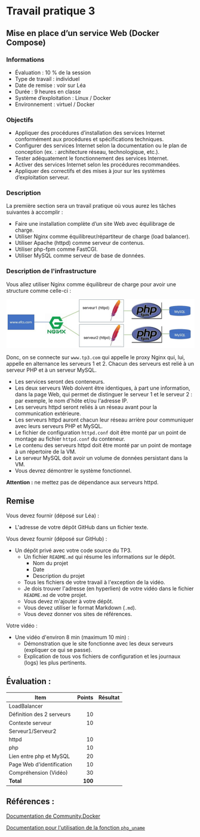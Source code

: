 # Travail pratique 3
## Mise en place d’un service Web (Docker Compose)

### Informations

- Évaluation : 10 % de la session
- Type de travail : individuel
- Date de remise : voir sur Léa
- Durée : 9 heures en classe
- Système d’exploitation : Linux / Docker
- Environnement : virtuel / Docker

### Objectifs

- Appliquer des procédures d’installation des services Internet conformément aux procédures et spécifications techniques.
- Configurer des services Internet selon la documentation ou le plan de conception (ex. : architecture réseau, technologique, etc.).
- Tester adéquatement le fonctionnement des services Internet.
- Activer des services Internet selon les procédures recommandées.
- Appliquer des correctifs et des mises à jour sur les systèmes d’exploitation serveur.

### Description

La première section sera un travail pratique où vous aurez les tâches suivantes à accomplir :

- Faire une installation complète d’un site Web avec équilibrage de charge.
- Utiliser Nginx comme équilibreur/répartiteur de charge (load balancer).
- Utiliser Apache (httpd) comme serveur de contenus.
- Utiliser php-fpm comme FastCGI.
- Utiliser MySQL comme serveur de base de données.

### Description de l'infrastructure

Vous allez utiliser Nginx comme équilibreur de charge pour avoir une structure comme celle-ci :

![Infra](../images/EFCS.jpg)

Donc, on se connecte sur `www.tp3.com` qui appelle le proxy Nginx qui, lui, appelle en alternance les serveurs 1 et 2. Chacun des serveurs est relié à un serveur PHP et à un serveur MySQL.

- Les services seront des conteneurs.
- Les deux serveurs Web doivent être identiques, à part une information, dans la page Web, qui permet de distinguer le serveur 1 et le serveur 2 : par exemple, le nom d'hôte et/ou l'adresse IP.
- Les serveurs httpd seront reliés à un réseau avant pour la communication extérieure.
- Les serveurs httpd auront chacun leur réseau arrière pour communiquer avec leurs serveurs PHP et MySQL.
- Le fichier de configuration `httpd.conf` doit être monté par un point de montage au fichier `httpd.conf` du conteneur.
- Le contenu des serveurs httpd doit être monté par un point de montage à un répertoire de la VM.
- Le serveur MySQL doit avoir un volume de données persistant dans la VM.
- Vous devrez démontrer le système fonctionnel.

**Attention :** ne mettez pas de dépendance aux serveurs httpd.

## Remise

Vous devez fournir (déposé sur Léa) :

- L'adresse de votre dépôt GitHub dans un fichier texte.

Vous devez fournir (déposé sur GitHub) :

- Un dépôt privé avec votre code source du TP3.
    - Un fichier `README.md` qui résume les informations sur le dépôt.
        - Nom du projet
        - Date
        - Description du projet
    - Tous les fichiers de votre travail à l'exception de la vidéo.
    - Je dois trouver l'adresse (en hyperlien) de votre vidéo dans le fichier `README.md` de votre projet.
    - Vous devez m'ajouter à votre dépôt.
    - Vous devez utiliser le format Markdown (`.md`).
    - Vous devez donner vos sites de références.

Votre vidéo :

- Une vidéo d'environ 8 min (maximum 10 min) :
    - Démonstration que le site fonctionne avec les deux serveurs (expliquer ce qui se passe).
    - Explication de tous vos fichiers de configuration et les journaux (logs) les plus pertinents.

## Évaluation :


| Item                  | Points | Résultat |
| --------------------- | -----: | :-------: |
| LoadBalancer          |        |           |
| Définition des 2 serveurs |    10 |           |
| Contexte serveur      |    10 |           |
| Serveur1/Serveur2     |        |           |
| httpd                 |    10 |           |
| php                   |    10 |           |
| Lien entre php et MySQL |    20 |           |
| Page Web d'identification |    10 |           |
| Compréhension (Vidéo) |    30 |           |
| **Total**             | **100** |           |

## Références :

[Documentation de Community.Docker](https://docs.ansible.com/ansible/latest/collections/community/docker/index.html#description)

[Documentation pour l'utilisation de la fonction `php_uname`](https://www.php.net/manual/en/function.php-uname.php)
